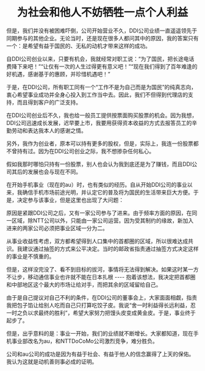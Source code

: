 <h1 align=center>为社会和他人不妨牺牲一点个人利益</h1>

但是，我们并没有被困难吓倒，公司开始营业不久，DDI公司业绩一直遥遥领先于同期参与的其他企业。无论当时，还是现在很多人都问其中的原因，我的答案只有一个：是希望有益于国民的、无私的动机才带来这样的成功。

自DDI公司创业以来，只要有机会，我就经常对职工说：“为了国民，把长途电话费降下来吧！”“让仅有一次的人生过得更有意义吧！”“现在我们得到了百年难逢的好机遇，感谢基于的惠顾，并珍惜机遇吧！”

于是，在DDI公司，所有职工同有一个“工作不是为自己而是为国民”的纯真志向，衷心希望事业成功并全身心投入到工作当中去。因此，我们不但得到代理店的支持，而且得到客户的广泛支持。

在DDI公司创业后不久，我也给一般员工提供按票面购买股票的机会。因为我想，DDI公司迅速成长发展，迟早要上市，我要用获得资本收益的方式去报答员工的辛勤劳动和表达我本人的感谢之情。

另外，我作为创业者，原本可以持有更多的股权，但是，实际上，我连一份股票都不曾持有过。因为在DDI公司创业之际，我不想掺杂任何私心。

假如我那时哪怕只持有一份股票，别人也会认为我到底还是为了赚钱，而且DDI公司其后的发展也会与现在不同。

在开始手机事业（现在的au）时，也有类似的经历。自从开始DDI公司的事业以来，我确信手机市场前途光明，并认定它的普及将为国民的生活带来巨大方便。于是，决定参与该事业，但是这里也出现了大问题：

原因是紧跟DDI公司之后，又有一家公司参与了进来。由于频率方面的原因，在同一区域，除NTT公司以外，只能由一家公司运营。因为受其制约的缘故，新加入进来的两家公司必须把事业区域一分为二。

从事业收益性考虑，双方都希望得到人口集中的首都圈的区域，所以很难达成共识。我建议通过抽签的方式来公平决定。当时的邮政省指责通过抽签方式决定这样的事业是不慎重的。

但是，这样没完没了、看不到目标的拔河，事情将无法得到解决。如果这时某一方不让步，移动通信事业也许就不能在日本扎根 ---- 抱着该想法，我决定把首都圈和中部地区这个最大的市场让给对手，而把其余的区域留给自己。

由于是自己提议对自己不利的条件，在DDI公司的董事会上，大家面面相觑，指责我把包子馅让给别人吃而自己只打算吃饺子皮。我说“舍一时利益得长远利益，忍一时之负以求最终的胜利”，希望大家努力把馒头皮变成黄金皮。于是，事业终于起步了。

但是，出乎意料的是：事业一开始，我们的业绩就不断增长。大家都知道，现在手机事业部改名为au，和NTTDoCoMo公司激烈竞争，难分胜负。

公司和au公司的成功是因为有益于社会、有益于他人的信念赢得了上天的保佑。我认为这就是动机善则事必成的证明。

